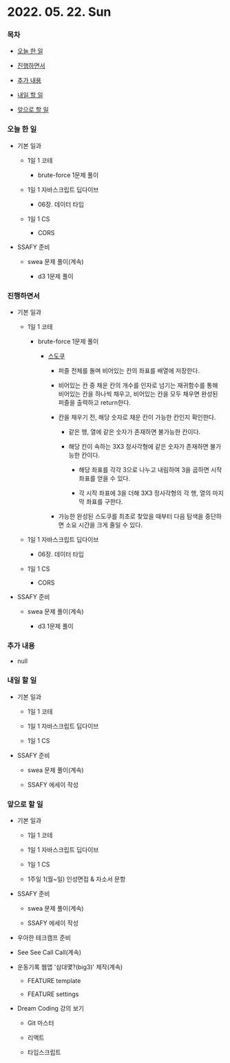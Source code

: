 # 2022. 05. 22. Sun

### 목차

- [오늘 한 일](#오늘-한-일)

- [진행하면서](#진행하면서)

- [추가 내용](#추가-내용)

- [내일 할 일](#내일-할-일)

- [앞으로 할 일](#앞으로-할-일)

### 오늘 한 일

- 기본 일과

  - 1일 1 코테

    - brute-force 1문제 풀이

  - 1일 1 자바스크립트 딥다이브

    - 06장. 데이터 타입

  - 1일 1 CS

    - CORS

- SSAFY 준비

  - swea 문제 풀이(계속)

    - d3 1문제 풀이

### 진행하면서

- 기본 일과

  - 1일 1 코테

    - brute-force 1문제 풀이

      - [스도쿠](https://www.acmicpc.net/problem/2580)

        - 퍼즐 전체를 돌며 비어있는 칸의 좌표를 배열에 저장한다.

        - 비어있는 칸 중 채운 칸의 개수를 인자로 넘기는 재귀함수를 통해 비어있는 칸을 하나씩 채우고, 비어있는 칸을 모두 채우면 완성된 퍼즐을 출력하고 return한다.

        - 칸을 채우기 전, 해당 숫자로 채운 칸이 가능한 칸인지 확인한다.

          - 같은 행, 열에 같은 숫자가 존재하면 불가능한 칸이다.

          - 해당 칸이 속하는 3X3 정사각형에 같은 숫자가 존재하면 불가능한 칸이다.

            - 해당 좌표를 각각 3으로 나누고 내림하여 3을 곱하면 시작 좌표를 얻을 수 있다.

            - 각 시작 좌표에 3을 더해 3X3 정사각형의 각 행, 열의 마지막 좌표를 구한다.

        - 가능한 완성된 스도쿠를 최초로 찾았을 때부터 다음 탐색을 중단하면 소요 시간을 크게 줄일 수 있다.

  - 1일 1 자바스크립트 딥다이브

    - 06장. 데이터 타입

  - 1일 1 CS

    - CORS

- SSAFY 준비

  - swea 문제 풀이(계속)

    - d3 1문제 풀이

### 추가 내용

- null

### 내일 할 일

- 기본 일과

  - 1일 1 코테

  - 1일 1 자바스크립트 딥다이브

  - 1일 1 CS

- SSAFY 준비

  - swea 문제 풀이(계속)

  - SSAFY 에세이 작성

### 앞으로 할 일

- 기본 일과

  - 1일 1 코테

  - 1일 1 자바스크립트 딥다이브

  - 1일 1 CS

  - 1주일 1(월~일) 인성면접 & 자소서 문항

- SSAFY 준비

  - swea 문제 풀이(계속)

  - SSAFY 에세이 작성

- 우아한 테크캠프 준비

- See See Call Call(계속)

- 운동기록 웹앱 '삼대몇?(big3)' 제작(계속)

  - FEATURE template

  - FEATURE settings

- Dream Coding 강의 보기

  - Git 마스터

  - 리액트

  - 타입스크립트

<br><br>
